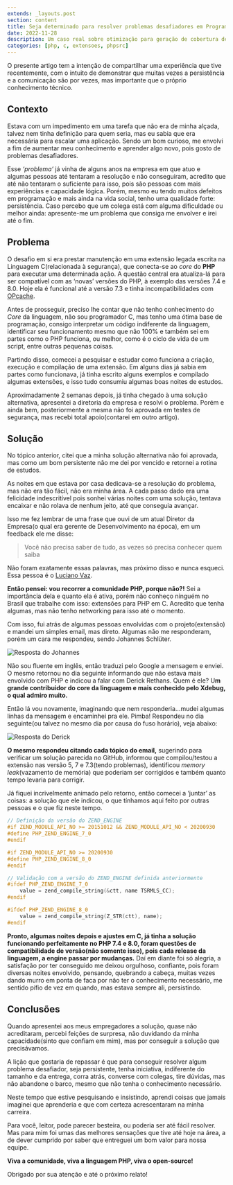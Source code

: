 ```yaml
---
extends: _layouts.post
section: content
title: Seja determinado para resolver problemas desafiadores em Programação
date: 2022-11-28
description: Um caso real sobre otimização para geração de cobertura de código em PHP
categories: [php, c, extensoes, phpsrc]
---
```


O presente artigo tem a intenção de compartilhar uma experiência que tive recentemente, com o intuito de demonstrar que muitas vezes a persistência e a comunicação são por vezes, mas importante que o próprio conhecimento técnico.

## Contexto

Estava com um impedimento em uma tarefa que não era de minha alçada, talvez nem tinha definição para quem seria, mas eu sabia que era necessária para escalar uma aplicação. Sendo um bom curioso, me envolvi a fim de aumentar meu conhecimento e aprender algo novo, pois gosto de problemas desafiadores.

Esse _‘problema’_ já vinha de alguns anos na empresa em que atuo e algumas pessoas até tentaram a resolução e não conseguiram, acredito que até não tentaram o suficiente para isso, pois são pessoas com mais experiências e capacidade lógica. Porém, mesmo eu tendo muitos defeitos em programação e mais ainda na vida social, tenho uma qualidade forte: persistência. Caso percebo que um colega está com alguma dificuldade ou melhor ainda: apresente-me um problema que consiga me envolver e irei até o fim.

## Problema

O desafio em si era prestar manutenção em uma extensão legada escrita na Linguagem C(relacionada à segurança), que conecta-se ao _core_ do **PHP** para executar uma determinada ação. A questão central era atualiza-lá para ser compatível com as ‘novas’ versões do PHP, à exemplo das versões 7.4 e 8.0. Hoje ela é funcional até a versão 7.3 e tinha incompatibilidades com [OPcache](https://www.php.net/manual/pt_BR/book.opcache.php).


Antes de prosseguir, preciso lhe contar que não tenho conhecimento do _Core_ da linguagem, não sou programador C, mas tenho uma ótima base de programação, consigo interpretar um código indiferente da linguagem, identificar seu funcionamento mesmo que não 100% e também sei em partes como o PHP funciona, ou melhor, como é o ciclo de vida de um script, entre outras pequenas coisas.

Partindo disso, comecei a pesquisar e estudar como funciona a criação, execução e compilação de uma extensão. Em alguns dias já sabia em partes como funcionava, já tinha escrito alguns exemplos e compilado algumas extensões, e isso tudo consumiu algumas boas noites de estudos.

Aproximadamente 2 semanas depois, já tinha chegado à uma solução alternativa, apresentei a diretoria da empresa e resolvi o problema. Porém e ainda bem, posteriormente a mesma não foi aprovada em testes de segurança, mas recebi total apoio(contarei em outro artigo).

## Solução

No tópico anterior, citei que a minha solução alternativa não foi aprovada, mas como um bom persistente não me dei por vencido e retornei a rotina de estudos.

As noites em que estava por casa dedicava-se a resolução do problema, mas não era tão fácil, não era minha área. A cada passo dado era uma felicidade indescritível pois sonhei várias noites com uma solução, tentava encaixar e não rolava de nenhum jeito, até que conseguia avançar.

Isso me fez lembrar de uma frase que ouvi de um atual Diretor da Empresa(o qual era gerente de Desenvolvimento na época), em um feedback ele me disse:

> Você não precisa saber de tudo, as vezes só precisa conhecer quem saiba

Não foram exatamente essas palavras, mas próximo disso e nunca esqueci. Essa pessoa é o [Luciano Vaz](https://br.linkedin.com/in/vazcaino).

**Então pensei: vou recorrer a comunidade PHP, porque não?!** Sei a importância dela e quanto ela é ativa, porém não conheço ninguém no Brasil que trabalhe com isso: extensões para PHP em C. Acredito que tenha algumas, mas não tenho networking para isso até o momento.

Com isso, fui atrás de algumas pessoas envolvidas com o projeto(extensão) e mandei um simples email, mas direto. Algumas não me responderam, porém um cara me respondeu, sendo Johannes Schlüter.

![Resposta do Johannes](/assets/images/blog/seja-determinado-johannes.png)

Não sou fluente em inglês, então traduzi pelo Google a mensagem e enviei. O mesmo retornou no dia seguinte informando que não estava mais envolvido com PHP e indicou a falar com Derick Rethans. Quem é ele? U**m grande contribuidor do core da linguagem e mais conhecido pelo Xdebug, o qual admiro muito.**

Então lá vou novamente, imaginando que nem responderia…mudei algumas linhas da mensagem e encaminhei pra ele. Pimba! Respondeu no dia seguinte(ou talvez no mesmo dia por causa do fuso horário), veja abaixo:

![Resposta do Derick](/assets/images/blog/seja-determinado-derick.png)

**O mesmo respondeu citando cada tópico do email,** sugerindo para verificar um solução parecida no GitHub, informou que compilou/testou a extensão nas versão 5, 7 e 7.3(tendo problemas), identificou _memory leak_(vazamento de memória) que poderiam ser corrigidos e também quanto tempo levaria para corrigir.

Já fiquei incrivelmente animado pelo retorno, então comecei a ‘juntar’ as coisas: a solução que ele indicou, o que tínhamos aqui feito por outras pessoas e o que fiz neste tempo.

```C
// Definição da versão do ZEND_ENGINE
#if ZEND_MODULE_API_NO >= 20151012 && ZEND_MODULE_API_NO < 20200930
#define PHP_ZEND_ENGINE_7_0
#endif

#if ZEND_MODULE_API_NO >= 20200930
#define PHP_ZEND_ENGINE_8_0
#endif
```

```C
// Validação com a versão do ZEND_ENGINE definida anteriormente
#ifdef PHP_ZEND_ENGINE_7_0
	value = zend_compile_string(&ctt, name TSRMLS_CC);
#endif

#ifdef PHP_ZEND_ENGINE_8_0
	value = zend_compile_string(Z_STR(ctt), name);
#endif
```

**Pronto, algumas noites depois e ajustes em C, já tinha a solução funcionando perfeitamente no PHP 7.4 e 8.0, foram questões de compatibilidade de versão(não somente isso), pois cada release da linguagem, a engine passar por mudanças.** Daí em diante foi só alegria, a satisfação por ter conseguido me deixou orgulhoso, confiante, pois foram diversas noites envolvido, pensando, quebrando a cabeça, muitas vezes dando murro em ponta de faca por não ter o conhecimento necessário, me sentido pífio de vez em quando, mas estava sempre ali, persistindo.

## Conclusões

Quando apresentei aos meus empregadores a solução, quase não acreditaram, percebi feições de surpresa, não duvidando da minha capacidade(sinto que confiam em mim), mas por conseguir a solução que precisávamos.

A lição que gostaria de repassar é que para conseguir resolver algum problema desafiador, seja persistente, tenha iniciativa, indiferente do tamanho e da entrega, corra atrás, converse com colegas, tire dúvidas, mas não abandone o barco, mesmo que não tenha o conhecimento necessário.

Neste tempo que estive pesquisando e insistindo, aprendi coisas que jamais imaginei que aprenderia e que com certeza acrescentaram na minha carreira.

Para você, leitor, pode parecer besteira, ou poderia ser até fácil resolver. Mas para mim foi umas das melhores sensações que tive até hoje na área, a de dever cumprido por saber que entreguei um bom valor para nossa equipe.

**Viva a comunidade, viva a linguagem PHP, viva o open-source!**

Obrigado por sua atenção e até o próximo relato!
